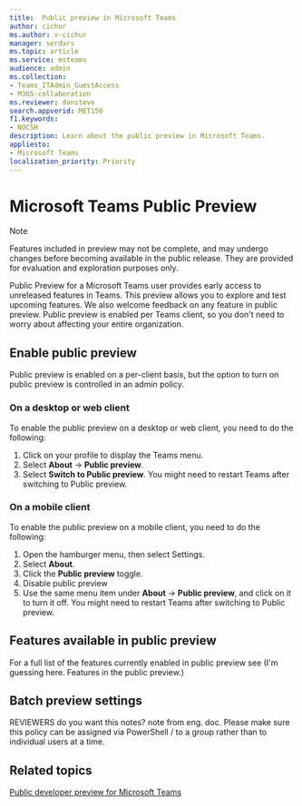 ```yaml
---
title:  Public preview in Microsoft Teams
author: cichur
ms.author: v-cichur
manager: serdars
ms.topic: article
ms.service: msteams
audience: admin
ms.collection: 
- Teams_ITAdmin_GuestAccess
- M365-collaboration
ms.reviewer: dansteve
search.appverid: MET150
f1.keywords:
- NOCSH
description: Learn about the public preview in Microsoft Teams.
appliesto: 
- Microsoft Teams
localization_priority: Priority
---
```

Microsoft Teams Public Preview
======================================================

> [!NOTE]
> Features included in preview may not be complete, and may undergo changes before becoming available in the public release. They are provided for evaluation and exploration purposes only.

Public Preview for a Microsoft Teams user provides early access to unreleased features in Teams. This preview allows you to explore and test upcoming features. We also welcome feedback on any feature in public preview. Public preview is enabled per Teams client, so you don't need to worry about affecting your entire organization.

## Enable public preview

Public preview is enabled on a per-client basis, but the option to turn on public preview is controlled in an admin policy.

### On a desktop or web client

To enable the public preview on a desktop or web client, you need to do the following:

1. Click on your profile to display the Teams menu.
2. Select **About** → **Public preview**.
3. Select **Switch to Public preview**.
You might need to restart Teams after switching to Public preview.

### On a mobile client

To enable the public preview on a mobile client, you need to do the following:

1. Open the hamburger menu, then select Settings.
2. Select **About**.
3. Click the **Public preview** toggle.
4. Disable public preview
5. Use the same menu item under **About** → **Public preview**, and click on it to turn it off.
You might need to restart Teams after switching to Public preview.

## Features available in public preview

For a full list of the features currently enabled in public preview see (I'm guessing here. Features in the public preview.)

## Batch preview settings

REVIEWERS do you want this notes? note from eng. doc. Please make sure this policy can be assigned via PowerShell / to a group rather than to individual users at a time.

## Related topics

[Public developer preview for Microsoft Teams](https://docs.microsoft.com/microsoftteams/platform/resources/dev-preview/developer-preview-intro)
